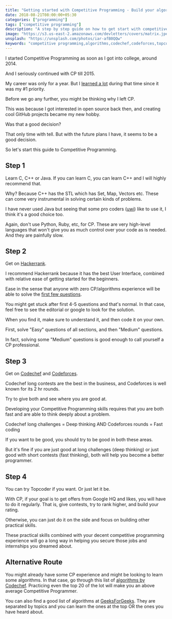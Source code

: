 ```yaml
---
title: "Getting started with Competitive Programming - Build your algorithm skills"
date: 2018-08-21T08:00:00+05:30
categories: ["programming"]
tags: ["competitive programming"]
description: "A step by step guide on how to get start with competitive programming and building your algorithmic skills"
image: "https://s3.us-east-2.amazonaws.com/devletters/covers/matrix.jpeg"
unsplash: "https://unsplash.com/photos/iar-afB0QQw"
keywords: "competitive programming,algorithms,codechef,codeforces,topcoder,cp,beginners"
---
```


I started Competitive Programming as soon as I got into college, around 2014. 

And I seriously continued with CP till 2015. 

My career was only for a year. But I [learned a lot](https://devletters.com/letters/why-competitve-programming/) during that time since it was my #1 priority.

Before we go any further, you might be thinking why I left CP. 

This was because I got interested in open source back then, and creating cool GitHub projects became my new hobby.

Was that a good decision?

That only time with tell. But with the future plans I have, it seems to be a good decision.

So let's start this guide to Competitive Programming.

## Step 1

Learn C, C++ or Java. If you can learn C, you can learn C++ and I will highly recommend that.

Why? Because C++ has the STL which has Set, Map, Vectors etc. These can come very instrumental in solving certain kinds of problems.

I have never used Java but seeing that some pro coders ([uwi](https://codeforces.com/profile/uwi)) like to use it, I think it's a good choice too.

Again, don't use Python, Ruby, etc, for CP. These are very high-level languages that won't give you as much control over your code as is needed. 
And they are painfully slow.

## Step 2

Get on [Hackerrank](https://www.hackerrank.com/). 

I recommend Hackerrank because it has the best User Interface, combined with relative ease of getting started for the beginners.

Ease in the sense that anyone with zero CP/algorithms experience will be able to solve the [first few questions](https://www.hackerrank.com/domains/algorithms). 

You might get stuck after first 4-5 questions and that's normal. In that case, feel free to see the editorial or google to look for the solution.

When you find it, make sure to understand it, and then code it on your own. 

First, solve "Easy" questions of all sections, and then "Medium" questions. 

In fact, solving some "Medium" questions is good enough to call yourself a CP professional.

## Step 3

Get on [Codechef](https://codechef.com/) and [Codeforces](https://codeforces.com). 

Codechef long contests are the best in the business, and Codeforces is well known for its 2 hr rounds.

Try to give both and see where you are good at. 

Developing your Competitive Programming skills requires that you are both fast and are able to think deeply about a problem.

Codechef long challenges = Deep thinking AND Codeforces rounds = Fast coding

If you want to be good, you should try to be good in both these areas.

But it's fine if you are just good at long challenges (deep thinking) or just good with short contests (fast thinking), both will help you 
become a better programmer.

## Step 4

You can try Topcoder if you want. Or just let it be.

With CP, if your goal is to get offers from Google HQ and likes, you will have to do it regularly. That is, give contests, try to rank higher, and 
build your rating.

Otherwise, you can just do it on the side and focus on building other practical skills.

These practical skills combined with your decent competitive programming experience will go a long way in helping you secure those jobs and internships 
you dreamed about.

## Alternative Route

You might already have some CP experience and might be looking to learn some algorithms. In that case, go through this list of [algorithms 
by Codechef](https://discuss.codechef.com/questions/48877/data-structures-and-algorithms). Practicing even the top 20 of the lot will make you an above average Competitive Programmer.

You can also find a good list of algorithms at [GeeksForGeeks](https://www.geeksforgeeks.org/fundamentals-of-algorithms/). They are separated by topics and you can learn the ones at the top OR the ones you have heard about.
